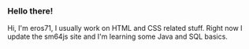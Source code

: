 ### Hello there!

Hi, I'm eros71, I usually work on HTML and CSS related stuff.
Right now I update the sm64js site and I'm learning some Java and SQL basics.
